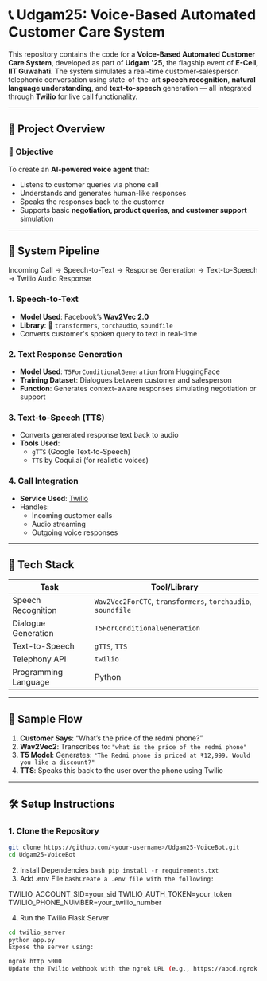 # 📞 Udgam25: Voice-Based Automated Customer Care System

This repository contains the code for a **Voice-Based Automated Customer Care System**, developed as part of **Udgam '25**, the flagship event of **E-Cell, IIT Guwahati**. The system simulates a real-time customer-salesperson telephonic conversation using state-of-the-art **speech recognition**, **natural language understanding**, and **text-to-speech** generation — all integrated through **Twilio** for live call functionality.

---

## 🚀 Project Overview

### 📌 Objective
To create an **AI-powered voice agent** that:
- Listens to customer queries via phone call
- Understands and generates human-like responses
- Speaks the responses back to the customer
- Supports basic **negotiation, product queries, and customer support** simulation

---

## 🧠 System Pipeline

Incoming Call → Speech-to-Text → Response Generation → Text-to-Speech → Twilio Audio Response


### 1. **Speech-to-Text**
- **Model Used**: Facebook’s **Wav2Vec 2.0**
- **Library**: 🤗 `transformers`, `torchaudio`, `soundfile`
- Converts customer's spoken query to text in real-time

### 2. **Text Response Generation**
- **Model Used**: `T5ForConditionalGeneration` from HuggingFace
- **Training Dataset**: Dialogues between customer and salesperson
- **Function**: Generates context-aware responses simulating negotiation or support

### 3. **Text-to-Speech (TTS)**
- Converts generated response text back to audio
- **Tools Used**:
  - `gTTS` (Google Text-to-Speech)
  - `TTS` by Coqui.ai (for realistic voices)

### 4. **Call Integration**
- **Service Used**: [Twilio](https://www.twilio.com/)
- Handles:
  - Incoming customer calls
  - Audio streaming
  - Outgoing voice responses

---

## 🧱 Tech Stack

| Task | Tool/Library |
|------|--------------|
| Speech Recognition | `Wav2Vec2ForCTC`, `transformers`, `torchaudio`, `soundfile` |
| Dialogue Generation | `T5ForConditionalGeneration` |
| Text-to-Speech | `gTTS`, `TTS` |
| Telephony API | `twilio` |
| Programming Language | Python |

---



## 🧪 Sample Flow

1. **Customer Says**: “What’s the price of the redmi phone?”
2. **Wav2Vec2**: Transcribes to: `"what is the price of the redmi phone"`
3. **T5 Model**: Generates: `"The Redmi phone is priced at ₹12,999. Would you like a discount?"`
4. **TTS**: Speaks this back to the user over the phone using Twilio

---

## 🛠️ Setup Instructions

### 1. Clone the Repository
```bash
git clone https://github.com/<your-username>/Udgam25-VoiceBot.git
cd Udgam25-VoiceBot
```
2. Install Dependencies
```bash pip install -r requirements.txt```
3. Add .env File
```bashCreate a .env file with the following:```

TWILIO_ACCOUNT_SID=your_sid
TWILIO_AUTH_TOKEN=your_token
TWILIO_PHONE_NUMBER=your_twilio_number

4. Run the Twilio Flask Server
```bash
cd twilio_server
python app.py
Expose the server using:
```
```bash
ngrok http 5000
Update the Twilio webhook with the ngrok URL (e.g., https://abcd.ngrok.io/voice).```
